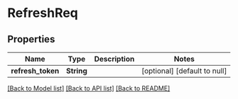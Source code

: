# RefreshReq
## Properties

| Name | Type | Description | Notes |
|------------ | ------------- | ------------- | -------------|
| **refresh\_token** | **String** |  | [optional] [default to null] |

[[Back to Model list]](../README.md#documentation-for-models) [[Back to API list]](../README.md#documentation-for-api-endpoints) [[Back to README]](../README.md)

